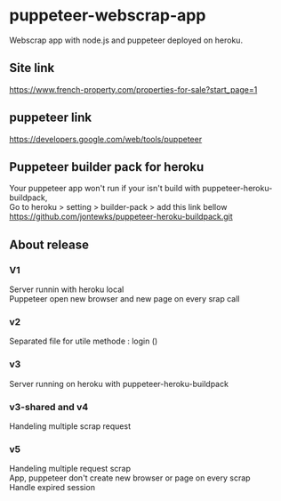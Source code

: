 # puppeteer-webscrap-app
Webscrap app with node.js and puppeteer deployed on heroku. 
<br>
## Site link
https://www.french-property.com/properties-for-sale?start_page=1

## puppeteer link
https://developers.google.com/web/tools/puppeteer

## Puppeteer builder pack for heroku
Your puppeteer app won't run if your isn't build with puppeteer-heroku-buildpack, <br>
Go to heroku > setting > builder-pack > add this link bellow <br>
https://github.com/jontewks/puppeteer-heroku-buildpack.git

## About release
### V1
Server runnin with heroku local <br>
Puppeteer open new browser and new page on every srap call <br>

### v2
Separated file for utile methode : login ()

### v3
Server running on heroku with puppeteer-heroku-buildpack

### v3-shared and v4
Handeling multiple scrap request

### v5
Handeling multiple request scrap <br>
App, puppeteer don't create new browser or page on every scrap <br>
Handle expired session

